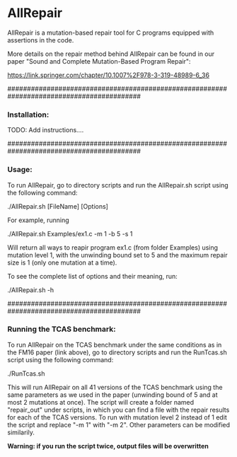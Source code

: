 # AllRepair

AllRepair is a mutation-based repair tool for C programs equipped with assertions in the code.

More details on the repair method behind AllRepair can be found in our paper
"Sound and Complete Mutation-Based Program Repair":

https://link.springer.com/chapter/10.1007%2F978-3-319-48989-6_36

##########################################################################################

### Installation:

TODO: Add instructions....

##########################################################################################

### Usage:

To run AllRepair, go to directory scripts and run the AllRepair.sh script using the following command:

./AllRepair.sh [FileName] [Options]

For example, running 

./AllRepair.sh Examples/ex1.c -m 1 -b 5 -s 1

Will return all ways to reapir program ex1.c (from folder Examples) using mutation level 1, with the unwinding bound set to 5 and the maximum repair size is 1 (only one mutation at a time).

To see the complete list of options and their meaning, run:

./AllRepair.sh -h

##########################################################################################

### Running the TCAS benchmark:

To run AllRepair on the TCAS benchmark under the same conditions as in the FM16 paper (link above), go to directory scripts and run the RunTcas.sh script using the following command:

./RunTcas.sh

This will run AllRepair on all 41 versions of the TCAS benchmark using the same parameters as we used in the paper (unwinding bound of 5 and at most 2 mutations at once).
The script will create a folder named "repair_out" under scripts, in which you can find a file with the repair results for each of the TCAS versions.
To run with mutation level 2 instead of 1 edit the script and replace "-m 1" with "-m 2".
Other parameters can be modified similarily.

**Warning: if you run the script twice, output files will be overwritten**

